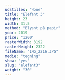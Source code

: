 ```yaml
---
udstilles: "None"
title: "Elefant 3"
height: 23
width: 31.5
method: "Blyant på papir"
year: 2019
price: "1200"
rasterWidth: 3192
rasterHeight: 2322
fileName: "IMG_2216.JPG"
medie: "tegning"
show: "yes"
slug: "elefant3"
weight: "30"
---
```

